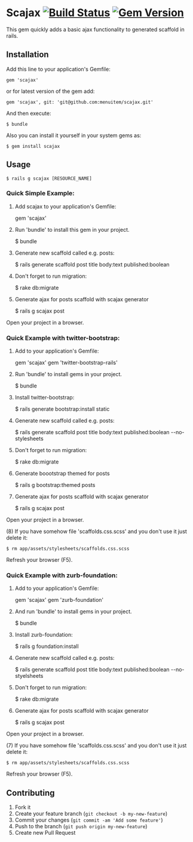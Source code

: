 # Scajax [![Build Status](https://travis-ci.org/menuitem/scajax.png?branch=master)](https://travis-ci.org/menuitem/scajax) [![Gem Version](https://badge.fury.io/rb/scajax.png)](http://badge.fury.io/rb/scajax)

This gem quickly adds a basic ajax functionality to generated scaffold in rails.

## Installation

Add this line to your application's Gemfile:

    gem 'scajax'

or for latest version of the gem add:

    gem 'scajax', git: 'git@github.com:menuitem/scajax.git'

And then execute:

    $ bundle

Also you can  install it yourself in your system gems as:

    $ gem install scajax

## Usage

	$ rails g scajax [RESOURCE_NAME]

### Quick Simple Example:

1. Add scajax to your application's Gemfile:

    gem 'scajax'

2. Run 'bundle' to install this gem in your project.

    $ bundle

3. Generate new scaffold called e.g. posts:

    $ rails generate scaffold post title body:text published:boolean

4. Don't forget to run migration:

    $ rake db:migrate

5. Generate ajax for posts scaffold with scajax generator

    $ rails g scajax post

Open your project in a browser.

### Quick Example with twitter-bootstrap:

1. Add to your application's Gemfile:

    gem 'scajax'
    gem 'twitter-bootstrap-rails'

2. Run 'bundle' to install gems in your project.

    $ bundle

3. Install twitter-bootstrap:

    $ rails generate bootstrap:install static

4. Generate new scaffold called e.g. posts:

    $ rails generate scaffold post title body:text published:boolean --no-stylesheets

5. Don't forget to run migration:

    $ rake db:migrate

6. Generate boootstrap themed for posts

    $ rails g bootstrap:themed posts

7. Generate ajax for posts scaffold with scajax generator

    $ rails g scajax post

Open your project in a browser.

(8) If you have somehow file 'scaffolds.css.scss' and you don't use it just delete it:

    $ rm app/assets/stylesheets/scaffolds.css.scss

Refresh your browser (F5).

### Quick Example with zurb-foundation:

1. Add to your application's Gemfile:

    gem 'scajax'
    gem 'zurb-foundation'

2. And run 'bundle' to install gems in your project.

    $ bundle

3. Install zurb-foundation:

    $ rails g foundation:install

4. Generate new scaffold called e.g. posts:

    $ rails generate scaffold post title body:text published:boolean --no-styelsheets

5. Don't forget to run migration:

    $ rake db:migrate

6. Generate ajax for posts scaffold with scajax generator

    $ rails g scajax post


Open your project in a browser.


(7) If you have somehow file 'scaffolds.css.scss' and you don't use it just delete it:

    $ rm app/assets/stylesheets/scaffolds.css.scss

Refresh your browser (F5). 


## Contributing

1. Fork it
2. Create your feature branch (`git checkout -b my-new-feature`)
3. Commit your changes (`git commit -am 'Add some feature'`)
4. Push to the branch (`git push origin my-new-feature`)
5. Create new Pull Request
